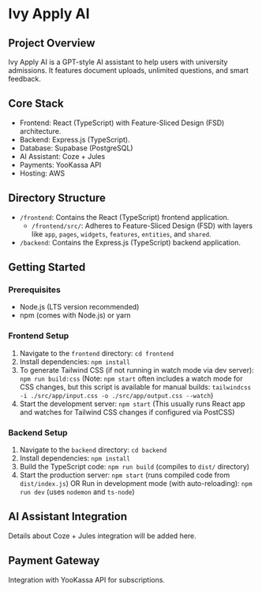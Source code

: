 # Ivy Apply AI

## Project Overview
Ivy Apply AI is a GPT-style AI assistant to help users with university admissions. It features document uploads, unlimited questions, and smart feedback.

## Core Stack
- Frontend: React (TypeScript) with Feature-Sliced Design (FSD) architecture.
- Backend: Express.js (TypeScript).
- Database: Supabase (PostgreSQL)
- AI Assistant: Coze + Jules
- Payments: YooKassa API
- Hosting: AWS

## Directory Structure
- `/frontend`: Contains the React (TypeScript) frontend application.
  - `/frontend/src/`: Adheres to Feature-Sliced Design (FSD) with layers like `app`, `pages`, `widgets`, `features`, `entities`, and `shared`.
- `/backend`: Contains the Express.js (TypeScript) backend application.

## Getting Started

### Prerequisites
- Node.js (LTS version recommended)
- npm (comes with Node.js) or yarn

### Frontend Setup
1. Navigate to the `frontend` directory: `cd frontend`
2. Install dependencies: `npm install`
3. To generate Tailwind CSS (if not running in watch mode via dev server): `npm run build:css` (Note: `npm start` often includes a watch mode for CSS changes, but this script is available for manual builds: `tailwindcss -i ./src/app/input.css -o ./src/app/output.css --watch`)
4. Start the development server: `npm start` (This usually runs React app and watches for Tailwind CSS changes if configured via PostCSS)

### Backend Setup
1. Navigate to the `backend` directory: `cd backend`
2. Install dependencies: `npm install`
3. Build the TypeScript code: `npm run build` (compiles to `dist/` directory)
4. Start the production server: `npm start` (runs compiled code from `dist/index.js`)
   OR
   Run in development mode (with auto-reloading): `npm run dev` (uses `nodemon` and `ts-node`)

## AI Assistant Integration
Details about Coze + Jules integration will be added here.

## Payment Gateway
Integration with YooKassa API for subscriptions.
